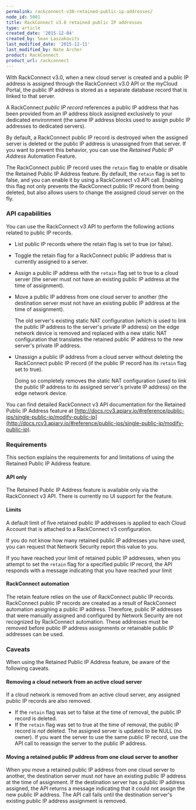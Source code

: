```yaml
---
permalink: rackconnect-v30-retained-public-ip-addresses/
node_id: 5001
title: RackConnect v3.0 retained public IP addresses
type: article
created_date: '2015-12-04'
created_by: Sean Laszakovits
last_modified_date: '2015-12-11'
last_modified_by: Nate Archer
product: RackConnect
product_url: rackconnect
---
```


With RackConnect v3.0, when a new cloud server is created and a public
IP address is assigned through the RackConnect v3.0 API or the myCloud
Portal, the public IP address is stored as a separate database record
that is linked to that server.

A RackConnect *public IP record* references a public IP address that has
been provided from an IP address block assigned exclusively to your
dedicated environment (the same IP address blocks used to assign public
IP addresses to dedicated servers).

By default, a RackConnect public IP record is destroyed when the
assigned server is deleted or the public IP address is unassigned from
that server. If you want to prevent this behavior, you can use
the *Retained Public IP Address* Automation Feature.

The RackConnect public IP record uses the `retain` flag
to enable or disable the Retained Public IP Address feature.
By default, the `retain` flag is set to false, and you can enable it
by using a RackConnect v3 API call. Enabling this flag not
only prevents the RackConnect public IP record from being deleted, but
also allows users to change the assigned cloud server on the fly.

### API capabilities

You can use the RackConnect v3 API to perform the following actions
related to public IP records.

-   List public IP records where the retain flag is set to true (or
    false).
-   Toggle the retain flag for a RackConnect public IP address that
    is currently assigned to a server.
-   Assign a public IP address with the `retain` flag set to true
    to a cloud server (the server must not have an existing public IP
    address at the time of assignment).
-   Move a public IP address from one cloud server to another (the
    destination server must not have an existing public IP address at
    the time of assignment).

    The old server's existing static NAT configuration (which is used to link the public IP address to the server's private IP address) on the edge network device is removed and replaced with a new static NAT configuration that translates the retained public IP address to the new server's private IP address.

-   Unassign a public IP address from a cloud server without
    deleting the RackConnect public IP record (if the public IP record
    has its `retain` flag set to true).

    Doing so completely removes the static NAT configuration (used to link the public IP address to its assigned server's private IP address) on the edge network device.

You can find detailed RackConnect v3 API documentation for the Retained Public IP Address feature at [http://docs.rcv3.apiary.io/#reference/public-ips/single-public-ip/modify-public-ip](http://docs.rcv3.apiary.io/#reference/public-ips/single-public-ip/modify-public-ip).

### Requirements

This section explains the requirements for and limitations of using the
Retained Public IP Address feature.

#### API only

The Retained Public IP Address feature is available only via the RackConnect v3
API. There is currently no UI support for the feature.

#### Limits

A default limit of five retained public IP addresses is applied to each
Cloud Account that is attached to a RackConnect v3 configuration.

If you do not know how many retained public IP addresses you have used,
you can request that Network Security report this value to you.

If you have reached your limit of retained public IP addresses, when you
attempt to set the `retain` flag for a specified public IP record, the
API responds with a message indicating that you have reached your limit

#### RackConnect automation

The retain feature relies on the use of RackConnect public IP records.
RackConnect public IP records are created as a result of RackConnect
automation assigning a public IP address. Therefore, public IP addresses
that were manually assigned and configured by Network Security are not
recognized by RackConnect automation. These addresses must be removed
before public IP address assignments or retainable public IP addresses
can be used.

### Caveats

When using the Retained Public IP Address feature, be aware of the
following caveats.

#### Removing a cloud network from an active cloud server

If a cloud network is removed from an active cloud server, any assigned
public IP records are also removed.

-   If the `retain` flag was set to false at the time of removal, the
    public IP record is deleted.
-   If the `retain` flag was set to true at the time of removal, the
    public IP record is *not* deleted. The assigned server is updated to
    be NULL (no owner). If you want the server to use the same public IP
    record, use the API call to reassign the server to the public
    IP address.

#### Moving a retained public IP address from one cloud server to another

When you move a retained public IP address from one cloud server to
another, the destination server must *not* have an existing public IP
address at the time of assignment. If the destination server has a
public IP address assigned, the API returns a message indicating that it
could not assign the new public IP address. The API call fails until the
destination server's existing public IP address assignment is removed.
